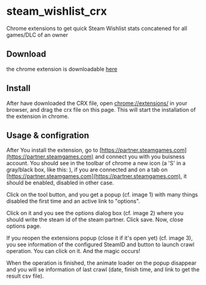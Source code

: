 # steam_wishlist_crx
Chrome extensions to get quick Steam Wishlist stats concatened for all games/DLC of an owner

## Download
the chrome extension is downloadable [here](build/swlext.crx)

## Install
After have downloaded the CRX file, open [chrome://extensions/](chrome://extensions/) in your browser, and drag the crx file on this page. This will start the installation of the extension in chrome.

## Usage & configration
After You install the extension, go to [https://partner.steamgames.com](https://partner.steamgames.com) and connect you with you buisness account. You should see in the toolbar of chrome a new icon (a 'S' in a gray/black box, like this: ), if you are connected and on a tab on [https://partner.steamgames.com](https://partner.steamgames.com), it should be enabled, disabled in other case.

Click on the tool button, and you get a popup (cf. image 1) with many things disabled the first time and an active link to "options".

Click on it and you see the options dialog box (cf. image 2) where you should write the steam id of the steam partner. Click save. Now, close options page.

If you reopen the extensions popup (close it if it's open yet) (cf. image 3), you see information of the configured SteamID and button to launch crawl operation. You can click on it. And the magic occurs!

When the operation is finished, the animate loader on the popup disappear and you will se information of last crawl (date, finish time, and link to get the result csv file).
